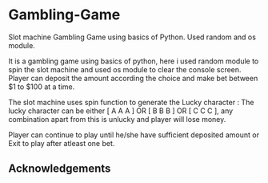 # Gambling-Game
Slot machine Gambling Game using basics of Python. Used random and os module.

It is a gambling game using basics of python, here i used random module to spin the slot machine and used os module to clear the console screen. 
Player can deposit the amount according the choice and make bet between $1 to $100 at a time. 

The slot machine uses spin function to generate the Lucky character :
The lucky character can be either [ A  A  A ] OR [ B  B  B ] OR [ C  C  C ], any combination apart from this is unlucky and player will lose money.

Player can continue to play until he/she have sufficient deposited amount or Exit to play after atleast one bet.

<h2>Acknowledgements</h2>



